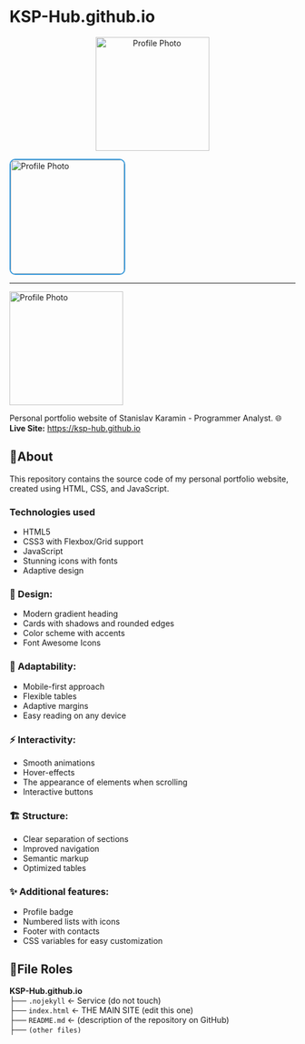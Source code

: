 # KSP-Hub.github.io

<div align="center">

<a href="https://otkrytki.by/images/cards/image-kartinka-klassnogo-dnya-prikolnaya-neobychnaya.jpg"><img src="https://github.com/KSP-Hub/KSP-Hub.github.io/issues/1" width="200" height="200" alt="Profile Photo">
</div>

<!-- Фото с ссылкой -->
<a href="https://github.com/KSP-Hub/KSP-Hub.github.io/issues/1" target="_blank">
  <img src="https://otkrytki.by/images/cards/image-kartinka-klassnogo-dnya-prikolnaya-neobychnaya.jpg" 
       width="200" 
       height="200" 
       alt="Profile Photo"
       style="border-radius: 10px; border: 2px solid #3498db;">
</a>

---
<a href="[profile image](https://github.com/KSP-Hub/KSP-Hub.github.io/issues/1)">
  <img src="[link-click image]https://otkrytki.by/images/cards/image-kartinka-klassnogo-dnya-prikolnaya-neobychnaya.jpg" width="200" height="200" alt="Profile Photo">
</a>

Personal portfolio website of Stanislav Karamin - Programmer Analyst.
🌐 **Live Site:** https://ksp-hub.github.io

## 📌About
This repository contains the source code of my personal portfolio website, created using HTML, CSS, and JavaScript.

### Technologies used
* HTML5
* CSS3 with Flexbox/Grid support
* JavaScript
* Stunning icons with fonts
* Adaptive design

### 🎨 Design:
* Modern gradient heading
* Cards with shadows and rounded edges
* Color scheme with accents
* Font Awesome Icons

### 📱 Adaptability:
* Mobile-first approach
* Flexible tables
* Adaptive margins
* Easy reading on any device

### ⚡ Interactivity:
* Smooth animations
* Hover-effects
* The appearance of elements when scrolling
* Interactive buttons

### 🏗️ Structure:
* Clear separation of sections
* Improved navigation
* Semantic markup
* Optimized tables

### ✨ Additional features:
* Profile badge
* Numbered lists with icons
* Footer with contacts
* CSS variables for easy customization

## 📌File Roles
**KSP-Hub.github.io**<br>├── `.nojekyll` ← Service (do not touch)<br>├── `index.html` ← THE MAIN SITE (edit this one)<br>├── `README.md` ← (description of the repository on GitHub)<br>├── `(other files)`
